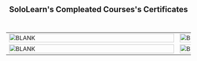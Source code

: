 <h2 align="center">SoloLearn's Compleated Courses's Certificates</h2>

<html>
<body>
<table width="100%">
  <tr>
  <td width="50%"><img src="https://github.com/ahoteshanul/SoloLearn/blob/main/SOLO%20LEARN/cert-1089-10059405.jpg" alt="BLANK" width="450" height="30%"></td>
  <td width="50%"><img src="https://github.com/ahoteshanul/SoloLearn/blob/main/SOLO%20LEARN/cert-10059405-1051.png" alt="BLANK" width="450" height="30%"></td>
  </tr>
  <br>
    <tr>
      <td width="50%"><img src="https://github.com/ahoteshanul/SoloLearn/blob/main/SOLO%20LEARN/cert-1014-10059405.jpg" alt="BLANK" width="450" height="30%"></td>
  <td width="50%"><img src="https://github.com/ahoteshanul/SoloLearn/blob/main/SOLO%20LEARN/cert-1023-10059405.jpg" alt="BLANK" width="450" height="30%"></td>
  </tr>
</table>
     
</body>
</html>
